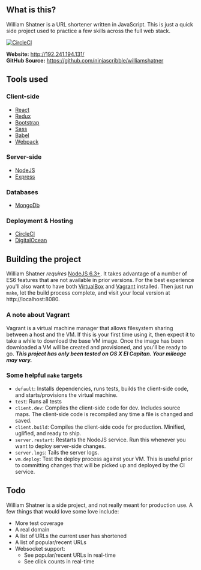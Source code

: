 What is this?
--
William Shatner is a URL shortener written in JavaScript. This is just a
quick side project used to practice a few skills across the full web stack.

[![CircleCI](https://circleci.com/gh/ninjascribble/williamshatner.svg?style=svg)](https://circleci.com/gh/ninjascribble/williamshatner)

**Website:** http://192.241.194.131/  
**GitHub Source:** https://github.com/ninjascribble/williamshatner  

Tools used
--
### Client-side
* [React](https://facebook.github.io/react/)
* [Redux](http://redux.js.org/)
* [Bootstrap](http://getbootstrap.com/)
* [Sass](http://sass-lang.com/)
* [Babel](https://babeljs.io)
* [Webpack](https://webpack.github.io/)

### Server-side
* [NodeJS](https://nodejs.org)
* [Express](https://expressjs.com/)

### Databases
* [MongoDb](https://www.mongodb.com)

### Deployment & Hosting
* [CircleCI](https://circleci.com/)
* [DigitalOcean](https://www.digitalocean.com/)

Building the project
--
William Shatner _requires_ [NodeJS 6.3+](https://nodejs.org/en/). It takes advantage of a number of
ES6 features that are not available in prior versions. For the best experience you'll also want to
have both [VirtualBox](https://www.virtualbox.org/wiki/Downloads) and
[Vagrant](https://www.vagrantup.com/) installed. Then just run `make`, let the build process
complete, and visit your local version at http://localhost:8080.

### A note about Vagrant
Vagrant is a virtual machine manager that allows filesystem sharing between a host and the VM. If
this is your first time using it, then expect it to take a while to download the base VM image. Once
the image has been downloaded a VM will be created and provisioned, and you'll be ready to go.
_**This project has only been tested on OS X El Capitan. Your mileage may vary.**_

### Some helpful `make` targets
* `default`: Installs dependencies, runs tests, builds the client-side code, and starts/provisions
the virtual machine.
* `test`: Runs all tests
* `client.dev`: Compiles the client-side code for dev. Includes source maps. The client-side code is recompiled any time a file is changed and saved.
* `client.build`: Compiles the client-side code for production. Minified, uglified, and ready to
ship.
* `server.restart`: Restarts the NodeJS service. Run this whenever you want to deploy server-side changes.
* `server.logs`: Tails the server logs.
* `vm.deploy`: Test the deploy process against your VM. This is useful prior to committing changes
that will be picked up and deployed by the CI service.

Todo
--
William Shatner is a side project, and not really meant for production use. A few things that would
love some love include:
* More test coverage
* A real domain
* A list of URLs the current user has shortened
* A list of popular/recent URLs
* Websocket support:
  * See popular/recent URLs in real-time
  * See click counts in real-time
